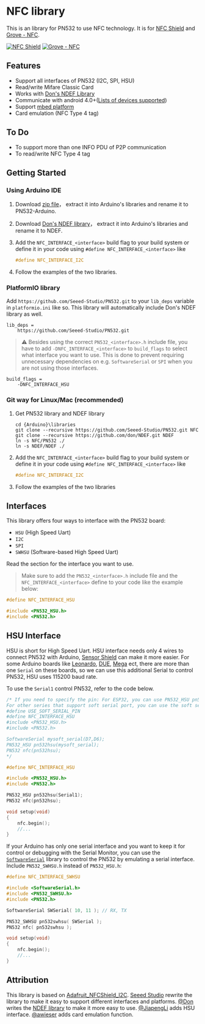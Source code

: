 # NFC library

This is an library for PN532 to use NFC technology.
It is for [NFC Shield](https://www.seeedstudio.com/NFC-Shield-V2-0.html) and [Grove - NFC](https://www.seeedstudio.com/Grove-NFC.html).

[![NFC Shield](https://statics3.seeedstudio.com/images/113030001%201.jpg)](https://www.seeedstudio.com/NFC-Shield-V2-0.html)
[![Grove - NFC](https://statics3.seeedstudio.com/images/product/grove%20nfc.jpg)](https://www.seeedstudio.com/Grove-NFC.html)

## Features

- Support all interfaces of PN532 (I2C, SPI, HSU)
- Read/write Mifare Classic Card
- Works with [Don's NDEF Library](https://github.com/don/NDEF)
- Communicate with android 4.0+([Lists of devices supported](https://github.com/Seeed-Studio/PN532/wiki/List-of-devices-supported))
- Support [mbed platform](https://os.mbed.com/teams/Seeed/code/PN532/)
- Card emulation (NFC Type 4 tag)

## To Do

- To support more than one INFO PDU of P2P communication
- To read/write NFC Type 4 tag

## Getting Started

### Using Arduino IDE

1. Download [zip file](https://github.com/Seeed-Studio/PN532/archive/refs/heads/arduino.zip)， extract it into Arduino's libraries and rename it to PN532-Arduino.
2. Download [Don's NDEF library](https://github.com/don/NDEF/archive/refs/heads/master.zip)， extract it into Arduino's libraries and rename it to NDEF.
3. Add the `NFC_INTERFACE_<interface>` build flag to your build system or define it in your code using `#define NFC_INTERFACE_<interface>` like

   ```cpp
   #define NFC_INTERFACE_I2C
   ```

4. Follow the examples of the two libraries.

### PlatformIO library

Add `https://github.com/Seeed-Studio/PN532.git` to your `lib_deps` variable in `platformio.ini` like so. This library will automatically include Don's NDEF library as well.

```
lib_deps =
    https://github.com/Seeed-Studio/PN532.git
```

> ⚠️ Besides using the correct `PN532_<interface>.h` include file, you have to add `-DNFC_INTERFACE_<interface>` to `build_flags` to select what interface you want to use. This is done to prevent requiring unnecessary dependencies on e.g. `SoftwareSerial` or `SPI` when you are not using those interfaces.

```
build_flags =
    -DNFC_INTERFACE_HSU
```

### Git way for Linux/Mac (recommended)

1.  Get PN532 library and NDEF library

        cd {Arduino}\libraries
        git clone --recursive https://github.com/Seeed-Studio/PN532.git NFC
        git clone --recursive https://github.com/don/NDEF.git NDEF
        ln -s NFC/PN532 ./
        ln -s NDEF/NDEF ./

1.  Add the `NFC_INTERFACE_<interface>` build flag to your build system or define it in your code using `#define NFC_INTERFACE_<interface>` like

    ```cpp
    #define NFC_INTERFACE_I2C
    ```

1.  Follow the examples of the two libraries

## Interfaces

This library offers four ways to interface with the PN532 board:

- `HSU` (High Speed Uart)
- `I2C`
- `SPI`
- `SWHSU` (Software-based High Speed Uart)

Read the section for the interface you want to use.

> Make sure to add the `PN532_<interface>.h` include file and the `NFC_INTERFACE_<interface>` define to your code like the example below:

```cpp
#define NFC_INTERFACE_HSU

#include <PN532_HSU.h>
#include <PN532.h>
```

## HSU Interface

HSU is short for High Speed Uart. HSU interface needs only 4 wires to connect PN532 with Arduino, [Sensor Shield](http://goo.gl/i0EQgd) can make it more easier. For some Arduino boards like [Leonardo][leonardo], [DUE][due], [Mega][mega] ect, there are more than one `Serial` on these boards, so we can use this additional Serial to control PN532, HSU uses 115200 baud rate.

To use the `Serial1` control PN532, refer to the code below.

```c++
/* If you need to specify the pin: For ESP32, you can use PN532_HSU pn532hsu(Serial1, 36, 4) to specify the pin;
For other series that support soft serial port, you can use the soft serial port to specify the pin:
#define USE_SOFT_SERIAL_PIN
#define NFC_INTERFACE_HSU
#include <PN532_HSU.h>
#include <PN532.h>

SoftwareSerial mysoft_serial(D7,D6);
PN532_HSU pn532hsu(mysoft_serial);
PN532 nfc(pn532hsu);
*/ 

#define NFC_INTERFACE_HSU

#include <PN532_HSU.h>
#include <PN532.h>

PN532_HSU pn532hsu(Serial1);
PN532 nfc(pn532hsu);

void setup(void)
{
	nfc.begin();
	//...
}
```

If your Arduino has only one serial interface and you want to keep it for control or debugging with the Serial Monitor, you can use the [`SoftwareSerial`][softwareserial] library to control the PN532 by emulating a serial interface. Include `PN532_SWHSU.h` instead of `PN532_HSU.h`:

```c++
#define NFC_INTERFACE_SWHSU

#include <SoftwareSerial.h>
#include <PN532_SWHSU.h>
#include <PN532.h>

SoftwareSerial SWSerial( 10, 11 ); // RX, TX

PN532_SWHSU pn532swhsu( SWSerial );
PN532 nfc( pn532swhsu );

void setup(void)
{
	nfc.begin();
	//...
}
```

## Attribution

This library is based on [Adafruit_NFCShield_I2C](https://github.com/adafruit/Adafruit_NFCShield_I2C).
[Seeed Studio](hhttps://www.seeedstudio.com/) rewrite the library to make it easy to support different interfaces and platforms.
[@Don](https://github.com/don) writes the [NDEF library](https://github.com/don/NDEF) to make it more easy to use.
[@JiapengLi](https://github.com/JiapengLi) adds HSU interface.
[@awieser](https://github.com/awieser) adds card emulation function.

[mega]: http://arduino.cc/en/Main/arduinoBoardMega
[due]: http://arduino.cc/en/Main/arduinoBoardDue
[leonardo]: http://arduino.cc/en/Main/arduinoBoardLeonardo
[softwareserial]: https://www.arduino.cc/en/Reference/softwareSerial
